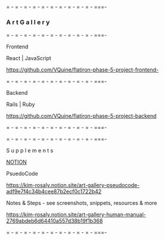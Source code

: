 = - = - = - = - = - = - = - = - = - = - ===-

### A r t   G a l l e r y

= - = - = - = - = - = - = - = - = - = - ===-

Frontend

React | JavaScript 

https://github.com/VQuine/flatiron-phase-5-project-frontend-

= - = - = - = - = - = - = - = - = - = - ===-

Backend

Rails | Ruby 

https://github.com/VQuine/flatiron-phase-5-project-backend

= - = - = - = - = - = - = - = - = - = - ===-


= - = - = - = - = - = - = - = - = - = - ===-

S u p p l e m e n t s

[NOTION](https://www.notion.so/)
    
PsuedoCode
  
https://kim-rosaly.notion.site/art-gallery-pseudocode-adf9e7f4c34b4cee87b2ecf0c1722b42  

Notes & Steps - see screenshots, snippets, resources & more
  
https://kim-rosaly.notion.site/art-gallery-human-manual-2769abdeb6d64410a557d38b19f1b368

= - = - = - = - = - = - = - = - = - = - ===-

